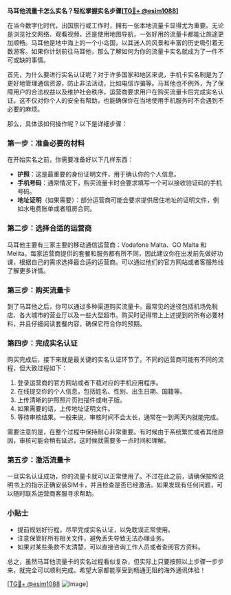 **马耳他流量卡怎么实名？轻松掌握实名步骤[[TG💪+ @esim1088](https://t.me/s/esim1088)]**

在当今数字化时代，出国旅行或工作时，拥有一张本地流量卡显得尤为重要。无论是浏览社交网络、观看视频，还是使用地图导航，一张好用的流量卡都能让旅途更加顺畅。马耳他是地中海上的一个小岛国，以其迷人的风景和丰富的历史吸引着无数游客。如果你计划前往马耳他，那么了解如何为你的流量卡实名就成为了一件不可或缺的事情。

首先，为什么要进行实名认证呢？对于许多国家和地区来说，手机卡实名制是为了更好地管理通信资源，防止非法活动，比如电信诈骗等。马耳他也不例外，为了保障用户的合法权益以及维护社会秩序，运营商要求用户在购买流量卡后完成实名认证。这不仅对你个人的安全有帮助，也能确保你在当地使用手机服务时不会遇到不必要的麻烦。

那么，具体该如何操作呢？以下是详细步骤：

### 第一步：准备必要的材料

在开始实名之前，你需要准备好以下几样东西：
- **护照**：这是最重要的身份证明文件，用于确认你的个人信息。
- **手机号码**：通常情况下，购买流量卡时会要求填写一个可以接收验证码的手机号码。
- **地址证明**（如果需要）：部分运营商可能会要求提供居住地址的证明文件，例如水电费账单或者租房合同。

### 第二步：选择合适的运营商

马耳他主要有三家主要的移动通信运营商：Vodafone Malta、GO Malta 和 Melita。每家运营商提供的套餐和服务都有所不同，因此建议你在出发前先做好功课，根据自己的需求选择最合适的运营商。可以通过他们的官方网站或者客服热线了解更多详情。

### 第三步：购买流量卡

到了马耳他之后，你可以通过多种渠道购买流量卡。最常见的途径包括机场免税店、各大城市的营业厅以及一些大型超市。购买时记得带上上述提到的所有必要材料，并且仔细阅读套餐内容，确保它符合你的预期。

### 第四步：完成实名认证

购买完成后，接下来就是最关键的实名认证环节了。不同的运营商可能有不同的流程，但大致过程如下：

1. 登录运营商的官方网站或者下载对应的手机应用程序。
2. 在线提交你的个人信息，包括姓名、性别、出生日期、国籍等。
3. 上传清晰的护照照片页扫描件或电子版。
4. 如果需要的话，上传地址证明文件。
5. 等待审核结果。一般来说，审核时间不会太长，通常在一到两天内就能完成。

需要注意的是，在整个过程中保持耐心非常重要。有时候由于系统繁忙或者其他原因，审核可能会稍有延迟，这时候就需要多一点时间和理解。

### 第五步：激活流量卡

一旦实名认证成功，你的流量卡就可以正常使用了。不过在此之前，请确保按照说明书上的指示正确安装SIM卡，并且检查是否已经激活。如果发现有任何问题，可以随时联系运营商客服寻求帮助。

### 小贴士

- 提前规划好行程，尽早完成实名认证，以免耽误正常使用。
- 注意保管好所有相关文件，避免丢失导致无法办理业务。
- 如果对某些条款不太清楚，可以直接咨询工作人员或者查阅官方资料。

总之，虽然马耳他流量卡的实名过程看似复杂，但实际上只要按照以上步骤一步步来，就完全可以顺利完成。希望大家都能享受到畅通无阻的海外通讯体验！

[[TG💪+ @esim1088](https://t.me/s/esim1088) ![Image](https://i.postimg.cc/4NQfJmqS/Snipaste-2025-05-13-00-14-12.png)]